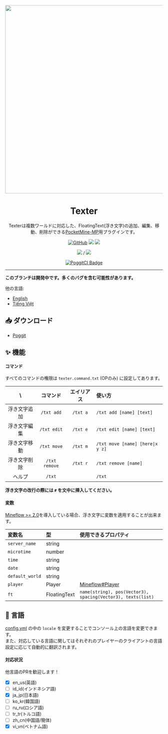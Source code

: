 <div align="center">

<img src="/assets/Texter.png" width="600px">

<h1>Texter</h1>

Texterは複数ワールドに対応した、FloatingText(浮き文字)の追加、編集、移動、削除ができる[PocketMine-MP](https://github.com/pmmp/PocketMine-MP)用プラグインです。

[![GitHub](https://img.shields.io/github/license/fuyutsuki/Texter?style=flat-square)](https://github.com/fuyutsuki/Texter/blob/master/LICENSE)
[![](https://poggit.pmmp.io/shield.state/Texter&style=flat-square)](https://poggit.pmmp.io/p/Texter)
[![](https://poggit.pmmp.io/shield.api/Texter&style=flat-square)](https://poggit.pmmp.io/p/Texter)

[![](https://poggit.pmmp.io/shield.dl/Texter&style=flat-square)](https://poggit.pmmp.io/p/Texter) / [![](https://poggit.pmmp.io/shield.dl.total/Texter&style=flat-square)](https://poggit.pmmp.io/p/Texter)

[![PoggitCI Badge](https://poggit.pmmp.io/ci.badge/fuyutsuki/Texter/Texter)](https://poggit.pmmp.io/ci/fuyutsuki/Texter/Texter)

</div>

***

**このブランチは開発中です。多くのバグを含む可能性があります。**

他の言語:
- [English](/README.md)
- [Tiếng Việt](/.github/readme/vi_vn.md)


:inbox_tray: ダウンロード
-----------------------------------------

* [Poggit](https://poggit.pmmp.io/p/Texter)


:sparkles: 機能
-----------------------------------------

#### コマンド

すべてのコマンドの権限は `texter.command.txt` (OPのみ) に設定してあります。

| \ |コマンド|エイリアス|使い方|
|:--:|:--:|:--:|:--|
|浮き文字追加|`/txt add`|`/txt a`|`/txt add [name] [text]`|
|浮き文字編集|`/txt edit`|`/txt e`|`/txt edit [name] [text]`|
|浮き文字移動|`/txt move`|`/txt m`|`/txt move [name] [here\|x y z]`|
|浮き文字削除|`/txt remove`|`/txt r`|`/txt remove [name]`|
|ヘルプ|`/txt`||`/txt`|

**浮き文字の改行の際には `#` を文中に挿入してください。**

#### 変数

[Mineflow >= 2.0](https://poggit.pmmp.io/p/Mineflow)を導入している場合、浮き文字に変数を適用することが出来ます。

|変数名|型|使用できるプロパティ|
|:----|:-|:----------------|
|`server_name`|string||
|`microtime`|number||
|`time`|string||
|`date`|string||
|`default_world`|string||
|`player`|Player|[Mineflow#Player](https://github.com/aieuo/Mineflow#player)|
|`ft`|FloatingText|`name(string), pos(Vector3), spacing(Vector3), texts(list)`|


:symbols: 言語
-----------------------------------------

[config.yml](/resources/config.yml) の中の `locale` を変更することでコンソール上の言語を変更できます。  
また、対応している言語に関してはそれぞれのプレイヤーのクライアントの言語設定に応じて自動的に翻訳されます。

#### 対応状況

他言語のPRを歓迎します！

- [x] en_us(英語)
- [ ] id_id(インドネシア語)
- [x] ja_jp(日本語)
- [ ] ko_kr(韓国語)
- [ ] ru_ru(ロシア語)
- [ ] tr_tr(トルコ語)
- [ ] zh_cn(中国語/簡体)
- [x] vi_vn(ベトナム語)
